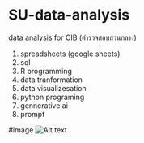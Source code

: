 # SU-data-analysis
data analysis  for CIB (ตำรวจสอบสวนกลาง)

1. spreadsheets (google sheets)
2. sql
3. R programming
4. data tranformation
5. data visualizesation
6. python programing
7. gennerative ai
8. prompt

#image 
![Alt text](https://iabac.org/blog/uploads/images/202312/image_870x_6583cca581b3e.jpg)

